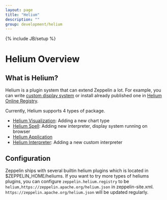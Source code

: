 ```yaml
---
layout: page
title: "Helium"
description: ""
group: development/helium
---
```

<!--
Licensed under the Apache License, Version 2.0 (the "License");
you may not use this file except in compliance with the License.
You may obtain a copy of the License at

http://www.apache.org/licenses/LICENSE-2.0

Unless required by applicable law or agreed to in writing, software
distributed under the License is distributed on an "AS IS" BASIS,
WITHOUT WARRANTIES OR CONDITIONS OF ANY KIND, either express or implied.
See the License for the specific language governing permissions and
limitations under the License.
-->
{% include JB/setup %}

# Helium Overview

<div id="toc"></div>

## What is Helium? 

Helium is a plugin system that can extend Zeppelin a lot. 
For example, you can write [custom display system](./writing_spell.html) or 
install already published one in [Helium Online Registry](http://zeppelin.apache.org/helium_packages.html). 

Currently, Helium supports 4 types of package.

- [Helium Visualization](./writing_visualization_basic.html): Adding a new chart type
- [Helium Spell](./writing_spell.html): Adding new interpreter, display system running on browser
- [Helium Application](./writing_application.html) 
- [Helium Interpreter](../writing_zeppelin_interpreter.html): Adding a new custom interpreter


## Configuration

Zeppelin ships with several builtin helium plugins which is located in $ZEPPELIN_HOME/heliums. If you want to try more types of heliums plugins,
you can configure `zeppelin.helium.registry` to be `helium,https://zeppelin.apache.org/helium.json` in zeppelin-site.xml. `https://zeppelin.apache.org/helium.json` will be updated regularly.
